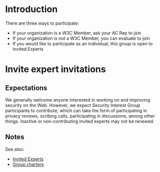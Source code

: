 # Introduction

There are three ways to participate:
 - If your organization is a W3C Member, ask your AC Rep to join
 - If your organization is not a W3C Member, you can evaluate to join
 - If you would like to participate as an individual, this group is open to Invited Experts

# Invite expert invitations

## Expectations

We generally welcome anyone interested in working on and improving security on the Web. However, we expect Security Interest Group participants to contribute, which can take the form of participating in privacy reviews, scribing calls, participating in discussions, among other things. Inactive or non-contributing invited experts may not be renewed.

## Notes

See also:

* [Invited Experts](https://www.w3.org/invited-experts/)
* [Group charters](https://www.w3.org/groups/ig/security/charters/)
